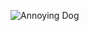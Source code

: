 ![Annoying Dog](https://image.api.playstation.com/vulcan/img/rnd/202109/2215/Y6o62Eyfx39cC7JDzynFsw9P.png)
